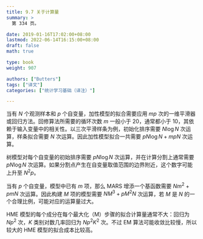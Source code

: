 ```yaml
---
title: 9.7 关于计算量
summary: >
  第 334 页。

date: 2019-01-16T17:02:00+08:00
lastmod: 2022-06-14T16:15:00+08:00
draft: false
math: true

type: book
weight: 907

authors: ["Butters"]
tags: ["译文"]
categories: ["统计学习基础（译注）"]

---
```


当有 $N$ 个观测样本和 $p$ 个自变量，加性模型的拟合需要应用 $mp$ 次的一维平滑器或回归方法。回修算法所需要的循环次数 $m$ 一般小于 20，通常都小于 10，其依赖于输入变量中的相关性。以三次平滑样条为例，初始化排序需要 $N\log N$ 次运算，样条拟合需要 $N$ 次运算。因此加性模型拟合一共需要 $pN\log N + mpN$ 次运算。

树模型对每个自变量的初始排序需要 $pN\log N$ 次运算，并在计算分割上通常需要 $pN\log N$ 次运算。如果分割点产生在自变量取值范围的边界附近，这个数字可能上升至 $N^2p$。

当有 $p$ 个自变量，模型中已有 $m$ 项，那么 MARS 增添一个基函数需要 $Nm^2 + pmN$ 次运算。因此构建 $M$ 项的模型需要 $NM^3 + pM^2N$ 次运算，若 $M$ 是 $N$ 的一个合理比例，可能对应的运算量过大。

HME 模型的每个成分在每个最大化（M）步骤的拟合计算量通常不大：回归为 $Np^2$ 次，$K$ 类别对数几率回归为 $Np^2K^2$ 次。不过 EM 算法可能收敛比较慢，所以较大的 HME 模型的拟合成本比较高。